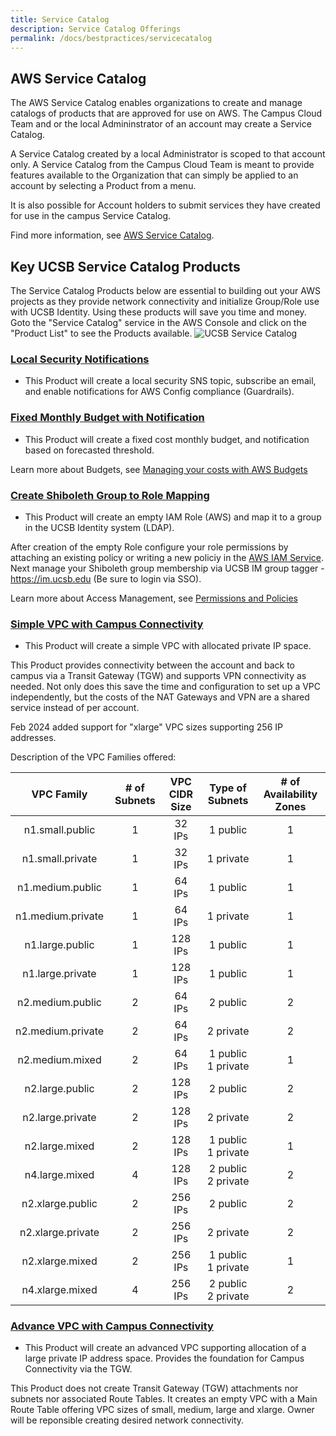 ```yaml
---
title: Service Catalog
description: Service Catalog Offerings
permalink: /docs/bestpractices/servicecatalog
---
```


## AWS Service Catalog

The AWS Service Catalog enables organizations to create and manage catalogs of products that are approved for use on AWS. The Campus Cloud Team and or the local Admininstrator of an account may create a Service Catalog.

A Service Catalog created by a local Administrator is scoped to that account only.  A Service Catalog from the Campus Cloud Team is meant to provide features available to the Organization that can simply be applied to an account by selecting a Product from a menu.

It is also possible for Account holders to submit services they have created for use in the campus Service Catalog.

Find more information, see [AWS Service Catalog](https://docs.aws.amazon.com/servicecatalog/latest/dg/what-is-service-catalog.html).

## Key UCSB Service Catalog Products
The Service Catalog Products below are essential to building out your AWS projects as they provide network connectivity and initialize Group/Role use with UCSB Identity. Using these products will save you time and money. Goto the "Service Catalog" service in the AWS Console and click on the "Product List" to see the Products available.
![UCSB Service Catalog](/campus-cloud-docs/assets/img/ucsb-servicecatalog.png)

### [Local Security Notifications](#localsecurity)
  * This Product will create a local security SNS topic, subscribe an email, and enable notifications for AWS Config compliance (Guardrails).

### [Fixed Monthly Budget with Notification](#monthlybudget)
  * This Product will create a fixed cost monthly budget, and notification based on forecasted threshold.

Learn more about Budgets, see [Managing your costs with AWS Budgets](https://docs.aws.amazon.com/awsaccountbilling/latest/aboutv2/budgets-managing-costs.html)

### [Create Shiboleth Group to Role Mapping](#rolemapping)
  * This Product will create an empty IAM Role (AWS) and map it to a group in the UCSB Identity system (LDAP).

After creation of the empty Role configure your role permissions by attaching an existing policy or writing a new policiy in the [AWS IAM Service](https://docs.aws.amazon.com/IAM/latest/UserGuide/id_roles.html). Next manage your Shiboleth group membership via UCSB IM group tagger - https://im.ucsb.edu (Be sure to login via SSO).

Learn more about Access Management, see [Permissions and Policies](https://docs.aws.amazon.com/IAM/latest/UserGuide/introduction_access-management.html)


### [Simple VPC with Campus Connectivity](#VPC)
  * This Product will create a simple VPC with allocated private IP space.

This Product provides connectivity between the account and back to campus via a Transit Gateway (TGW) and supports VPN connectivity as needed.  Not only does this save the time and configuration to set up a VPC independently, but the costs of the NAT Gateways and VPN are a shared service instead of per account.

Feb 2024 added support for "xlarge" VPC sizes supporting 256 IP addresses.

Description of the VPC Families offered:

|  VPC Family          |  # of Subnets  |  VPC CIDR Size  |  Type of Subnets     |  # of Availability Zones  |
|:------------------:|:--------------:|:---------------:|:--------------------:|:-------------------------:|
|  n1.small.public   |       1        |     32 IPs      |       1 public       |             1             |
|  n1.small.private  |       1        |     32 IPs      |       1 private      |             1             |
|  n1.medium.public  |       1        |     64 IPs      |       1 public       |             1             |
|  n1.medium.private |       1        |     64 IPs      |       1 private      |             1             |
|  n1.large.public   |       1        |     128 IPs     |       1 public       |             1             |
|  n1.large.private  |       1        |     128 IPs     |       1 public       |             1             |
|  n2.medium.public  |       2        |     64 IPs      |       2 public       |             2             |
|  n2.medium.private |       2        |     64 IPs      |       2 private      |             2             |
|  n2.medium.mixed   |       2        |     64 IPs      |  1 public 1 private  |             1             |
|  n2.large.public   |       2        |     128 IPs     |       2 public       |             2             |
|  n2.large.private  |       2        |     128 IPs     |       2 private      |             2             |
|  n2.large.mixed    |       2        |     128 IPs     |  1 public 1 private  |             1             |
|  n4.large.mixed    |       4        |     128 IPs     |  2 public 2 private  |             2             |
|  n2.xlarge.public   |       2        |     256 IPs     |       2 public       |             2             |
|  n2.xlarge.private  |       2        |     256 IPs     |       2 private      |             2             |
|  n2.xlarge.mixed    |       2        |     256 IPs     |  1 public 1 private  |             1             |
|  n4.xlarge.mixed    |       4        |     256 IPs     |  2 public 2 private  |             2             |

### [Advance VPC with Campus Connectivity](#VPC)
  * This Product will create an advanced VPC supporting allocation of a large private IP address space. Provides the foundation for Campus Connectivity via the TGW.

This Product does not create Transit Gateway (TGW) attachments nor subnets nor associated Route Tables.  It creates an empty VPC with a Main Route Table offering VPC sizes of small, medium, large and xlarge.  Owner will be reponsible creating desired network connectivity.
